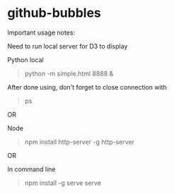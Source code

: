 # github-bubbles

Important usage notes:

Need to run local server for D3 to display

Python local
> python -m simple.html 8888 & 

After done using, don't forget to close connection with
> ps

OR

Node
> npm install http-server -g
> http-server

OR

In command line
> npm install -g serve
> serve